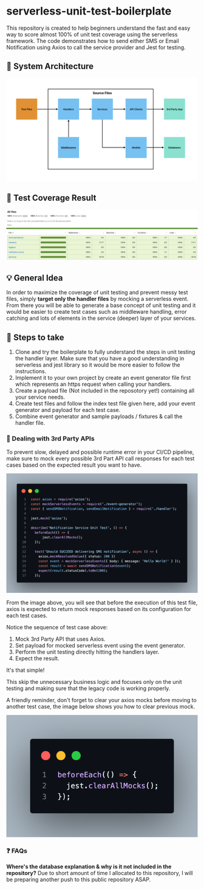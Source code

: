 # serverless-unit-test-boilerplate
This repository is created to help beginners understand the fast and easy way to score almost 100% of unit test coverage using the serverless framework. The code demonstrates how to send either SMS or Email Notification using Axios to call the service provider and Jest for testing.

## 🧱 System Architecture
![System Architecture](graphics/system-architecture-graphic.png)

## 🧪 Test Coverage Result
![Test Coverage Result](graphics/test-coverage-graphic.png)

## 💡 General Idea
In order to maximize the coverage of unit testing and prevent messy test files, simply **target only the handler files** by mocking a serverless event. From there you will be able to generate a base concept of unit testing and it would be easier to create test cases such as middleware handling, error catching and lots of elements in the service (deeper) layer of your services.

## 👣 Steps to take
1. Clone and try the boilerplate to fully understand the steps in unit testing the handler layer. Make sure that you have a good understanding in serverless and jest library so it would be more easier to follow the instructions.
2. Implement it to your own project by create an event generator file first which represents an https request when calling your handlers.
3. Create a payload file (Not included in the reposotory yet!) containing all your service needs.
4. Create test files and follow the index test file given here, add your event generator and payload for each test case.
5. Combine event generator and sample payloads / fixtures & call the handler file.

### 🤝 Dealing with 3rd Party APIs
To prevent slow, delayed and possible runtime error in your CI/CD pipeline, make sure to mock every possible 3rd Part API call responses for each test cases based on the expected result you want to have.

![Mock Axios](graphics/mock-axios-graphic.png)

From the image above, you will see that before the execution of this test file, axios is expected to return mock responses based on its configuration for each test cases.

Notice the sequence of test case above:
1. Mock 3rd Party API that uses Axios.
2. Set payload for mocked serverless event using the event generator.
3. Perform the unit testing directly hitting the handlers layer.
4. Expect the result.

It's that simple!

This skip the unnecessary business logic and focuses only on the unit testing and making sure that the legacy code is working properly.

A friendly reminder, don't forget to clear your axios mocks before moving to another test case, the image below shows you how to clear previous mock.

![Clear Mock](graphics/clear-mock-graphic.png)

### ❓ FAQs
**Where's the database explanation & why is it not included in the repository?**
Due to short amount of time I allocated to this repository, I will be preparing another push to this public repository ASAP.